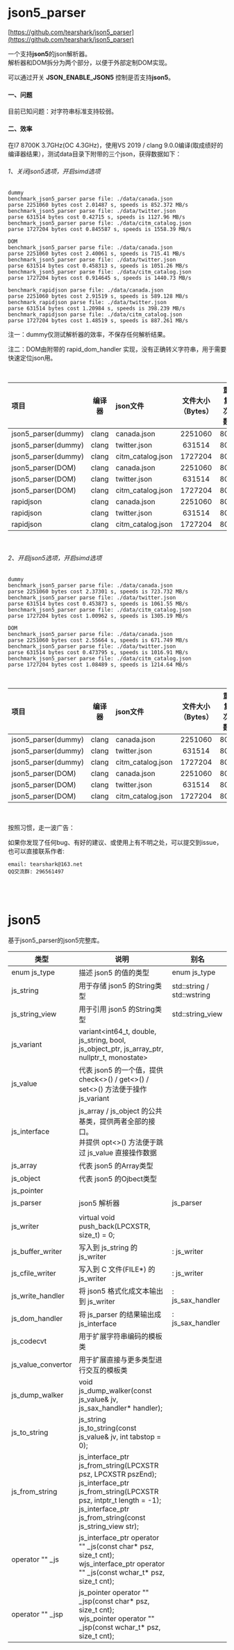 ﻿# json5_parser 
[https://github.com/tearshark/json5_parser](https://github.com/tearshark/json5_parser)

一个支持**json5**的json解析器。<br>解析器和DOM拆分为两个部分，以便于外部定制DOM实现。<br>

可以通过开关 **JSON_ENABLE_JSON5** 控制是否支持**json5**。<br>

#### 一、问题

目前已知问题：对字符串标准支持较弱。<br>

#### 二、效率

在I7 8700K 3.7GHz(OC 4.3GHz)，使用VS 2019 / clang 9.0.0编译(取成绩好的编译器结果），测试data目录下附带的三个json，获得数据如下：<br>

###### 1、关闭json5选项，开启simd选项
```
dummy
benchmark_json5_parser parse file: ./data/canada.json
parse 2251060 bytes cost 2.01487 s, speeds is 852.372 MB/s
benchmark_json5_parser parse file: ./data/twitter.json
parse 631514 bytes cost 0.42715 s, speeds is 1127.96 MB/s
benchmark_json5_parser parse file: ./data/citm_catalog.json
parse 1727204 bytes cost 0.845587 s, speeds is 1558.39 MB/s

DOM
benchmark_json5_parser parse file: ./data/canada.json
parse 2251060 bytes cost 2.40061 s, speeds is 715.41 MB/s
benchmark_json5_parser parse file: ./data/twitter.json
parse 631514 bytes cost 0.458313 s, speeds is 1051.26 MB/s
benchmark_json5_parser parse file: ./data/citm_catalog.json
parse 1727204 bytes cost 0.914645 s, speeds is 1440.73 MB/s

benchmark_rapidjson parse file: ./data/canada.json
parse 2251060 bytes cost 2.91519 s, speeds is 589.128 MB/s
benchmark_rapidjson parse file: ./data/twitter.json
parse 631514 bytes cost 1.20984 s, speeds is 398.239 MB/s
benchmark_rapidjson parse file: ./data/citm_catalog.json
parse 1727204 bytes cost 1.48519 s, speeds is 887.261 MB/s
```
注一：dummy仅测试解析器的效率，不保存任何解析结果。

注二：DOM由附带的 rapid_dom_handler 实现，没有正确转义字符串，用于需要快速定位json用。

<br>

| 项目                | 编译器 | json文件          | 文件大小（Bytes） | 重复次数 | 用时(秒) | 速度(MB/S)  |
| :------------------ | :----: | :---------------- | :---------------: | :------: | :------: | :---------: |
| json5_parser(dummy) | clang  | canada.json       |      2251060      |   800    | 2.01487  | **852.372** |
| json5_parser(dummy) | clang  | twitter.json      |      631514       |   800    | 0.42715  | **1127.96** |
| json5_parser(dummy) | clang  | citm_catalog.json |      1727204      |   800    | 0.845587 | **1558.39** |
| json5_parser(DOM)   | clang  | canada.json       |      2251060      |   800    | 2.40061  | **715.41**  |
| json5_parser(DOM)   | clang  | twitter.json      |      631514       |   800    | 0.458313 | **1051.26** |
| json5_parser(DOM)   | clang  | citm_catalog.json |      1727204      |   800    | 0.914645 | **1440.73** |
| rapidjson           | clang  | canada.json       |      2251060      |   800    | 2.91519  | **589.128** |
| rapidjson           | clang  | twitter.json      |      631514       |   800    | 1.20984  | **398.239** |
| rapidjson           | clang  | citm_catalog.json |      1727204      |   800    | 1.48519  | **887.261** |

<br>

###### 2、开启json5选项，开启simd选项
```
dummy
benchmark_json5_parser parse file: ./data/canada.json
parse 2251060 bytes cost 2.37301 s, speeds is 723.732 MB/s
benchmark_json5_parser parse file: ./data/twitter.json
parse 631514 bytes cost 0.453873 s, speeds is 1061.55 MB/s
benchmark_json5_parser parse file: ./data/citm_catalog.json
parse 1727204 bytes cost 1.00962 s, speeds is 1305.19 MB/s

DOM
benchmark_json5_parser parse file: ./data/canada.json
parse 2251060 bytes cost 2.55664 s, speeds is 671.749 MB/s
benchmark_json5_parser parse file: ./data/twitter.json
parse 631514 bytes cost 0.473795 s, speeds is 1016.91 MB/s
benchmark_json5_parser parse file: ./data/citm_catalog.json
parse 1727204 bytes cost 1.08489 s, speeds is 1214.64 MB/s
```
<br>

| 项目                | 编译器 | json文件          | 文件大小（Bytes） | 重复次数 | 用时(秒) | 速度(MB/S)  |
| :------------------ | :----: | :---------------- | :---------------: | :------: | :------: | :---------: |
| json5_parser(dummy) | clang  | canada.json       |      2251060      |   800    | 2.37301  | **723.732** |
| json5_parser(dummy) | clang  | twitter.json      |      631514       |   800    | 0.453873 | **1061.55** |
| json5_parser(dummy) | clang  | citm_catalog.json |      1727204      |   800    | 1.00962  | **1305.19** |
| json5_parser(DOM)   | clang  | canada.json       |      2251060      |   800    | 2.55664  | **671.749** |
| json5_parser(DOM)   | clang  | twitter.json      |      631514       |   800    | 0.473795 | **1016.91** |
| json5_parser(DOM)   | clang  | citm_catalog.json |      1727204      |   800    | 1.08489  | **1214.64** |

<br>

按照习惯，走一波广告：

如果你发现了任何bug、有好的建议、或使用上有不明之处，可以提交到issue，也可以直接联系作者:

```
email: tearshark@163.net
QQ交流群: 296561497
```

<br>

<br>

# json5

基于json5_parser的json5完整库。<br>

| 类型               | 说明                                                         | 别名                       |
| ------------------ | ------------------------------------------------------------ | -------------------------- |
| enum js_type       | 描述 json5 的值的类型                                        | enum js_type             |
| js_string          | 用于存储 json5 的String类型                                  | std::string / std::wstring |
| js_string_view     | 用于引用 json5 的String类型                                  | std::string_view           |
| js_variant         | variant<int64_t, double, js_string, bool, js_object_ptr, js_array_ptr, nullptr_t, monostate> |                            |
| js_value           | 代表 json5 的一个值，提供 check<>() / get<>() / set<>() 方法便于操作 js_variant |                            |
| js_interface       | js_array / js_object 的公共基类，提供两者全部的接口。<br>并提供 opt<>() 方法便于跳过 js_value 直接操作数据 |                            |
| js_array           | 代表 json5 的Array类型                                       |                            |
| js_object          | 代表 json5 的Ojbect类型                                      |                            |
| js_pointer         |                                                              |                            |
| js_parser          | json5 解析器                                                 | js_parser                |
|                    |                                                              |                            |
| js_writer          | virtual void push_back(LPCXSTR, size_t) = 0;                 |                            |
| js_buffer_writer   | 写入到 js_string 的 js_writer                                | : js_writer                |
| js_cfile_writer    | 写入到 C 文件(FILE*) 的 js_writer                            | : js_writer                |
| js_write_handler   | 将 json5 格式化成文本输出到 js_writer                        | : js_sax_handler              |
| js_dom_handler     | 将 js_parser 的结果输出成 js_interface                       | : js_sax_handler              |
| js_codecvt         | 用于扩展字符串编码的模板类                                   |                            |
| js_value_convertor | 用于扩展直接与更多类型进行交互的模板类                       |                            |
| js_dump_walker     | void js_dump_walker(const js_value& jv, js_sax_handler* handler); |                            |
| js_to_string       | js_string js_to_string(const js_value& jv, int tabstop = 0); |                            |
| js_from_string     | js_interface_ptr js_from_string(LPCXSTR psz, LPCXSTR pszEnd);<br>js_interface_ptr js_from_string(LPCXSTR psz, intptr_t length = -1);<br>js_interface_ptr js_from_string(const js_string_view str); |                            |
| operator "" _js    | js_interface_ptr operator "" _js(const char* psz, size_t cnt);<br>wjs_interface_ptr operator "" _js(const wchar_t* psz, size_t cnt); |                            |
| operator "" _jsp   | js_pointer operator "" _jsp(const char* psz, size_t cnt);<br>wjs_pointer operator "" _jsp(const wchar_t* psz, size_t cnt); |                            |

<br>